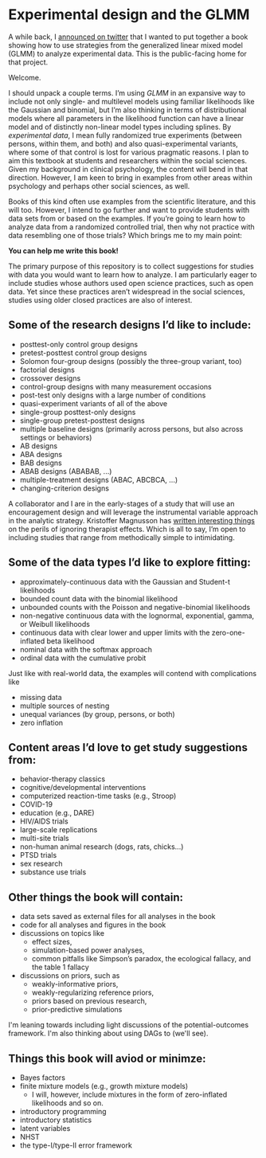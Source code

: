 # Experimental design and the GLMM

A while back, I [announced on twitter](https://twitter.com/SolomonKurz/status/1464274116341641228) that I wanted to put together a book showing how to use strategies from the generalized linear mixed model (GLMM) to analyze experimental data. This is the public-facing home for that project.

Welcome.

I should unpack a couple terms. I’m using *GLMM* in an expansive way to include not only single- and multilevel models using familiar likelihoods like the Gaussian and binomial, but I’m also thinking in terms of distributional models where all parameters in the likelihood function can have a linear model and of distinctly non-linear model types including splines. By *experimental data*, I mean fully randomized true experiments (between persons, within them, and both) and also quasi-experimental variants, where some of that control is lost for various pragmatic reasons. I plan to aim this textbook at students and researchers within the social sciences. Given my background in clinical psychology, the content will bend in that direction. However, I am keen to bring in examples from other areas within psychology and perhaps other social sciences, as well.

Books of this kind often use examples from the scientific literature, and this will too. However, I intend to go further and want to provide students with data sets from or based on the examples. If you’re going to learn how to analyze data from a randomized controlled trial, then why not practice with data resembling one of those trials? Which brings me to my main point:

**You can help me write this book!**

The primary purpose of this repository is to collect suggestions for studies with data you would want to learn how to analyze. I am particularly eager to include studies whose authors used open science practices, such as open data. Yet since these practices aren’t widespread in the social sciences, studies using older closed practices are also of interest.

## Some of the research designs I’d like to include:

* posttest-only control group designs
* pretest-posttest control group designs
* Solomon four-group designs (possibly the three-group variant, too)
* factorial designs
* crossover designs
* control-group designs with many measurement occasions
* post-test only designs with a large number of conditions
* quasi-experiment variants of all of the above
* single-group posttest-only designs
* single-group pretest-posttest designs
* multiple baseline designs (primarily across persons, but also across settings or behaviors)
* AB designs
* ABA designs
* BAB designs
* ABAB designs (ABABAB, ...)
* multiple-treatment designs (ABAC, ABCBCA, ...)
* changing-criterion designs

A collaborator and I are in the early-stages of a study that will use an encouragement design and will leverage the instrumental variable approach in the analytic strategy. Kristoffer Magnusson has [written interesting things](https://rpsychologist.com/therapists-effects-longitudinal) on the perils of ignoring therapist effects. Which is all to say, I’m open to including studies that range from methodically simple to intimidating.

## Some of the data types I’d like to explore fitting:

* approximately-continuous data with the Gaussian and Student-t likelihoods
* bounded count data with the binomial likelihood
* unbounded counts with the Poisson and negative-binomial likelihoods
* non-negative continuous data with the lognormal, exponential, gamma, or Weibull likelihoods
* continuous data with clear lower and upper limits with the zero-one-inflated beta likelihood
* nominal data with the softmax approach
* ordinal data with the cumulative probit

Just like with real-world data, the examples will contend with complications like
* missing data
* multiple sources of nesting
* unequal variances (by group, persons, or both)
* zero inflation

## Content areas I’d love to get study suggestions from:

* behavior-therapy classics
* cognitive/developmental interventions
* computerized reaction-time tasks (e.g., Stroop)
* COVID-19
* education (e.g., DARE)
* HIV/AIDS trials
* large-scale replications
* multi-site trials
* non-human animal research (dogs, rats, chicks...)
* PTSD trials
* sex research
* substance use trials

## Other things the book will contain:

* data sets saved as external files for all analyses in the book
* code for all analyses and figures in the book
* discussions on topics like 
  - effect sizes,
  - simulation-based power analyses, 
  - common pitfalls like Simpson’s paradox, the ecological fallacy, and the table 1 fallacy
* discussions on priors, such as 
  - weakly-informative priors, 
  - weakly-regularizing reference priors, 
  - priors based on previous research, 
  - prior-predictive simulations

I'm leaning towards including light discussions of the potential-outcomes framework. I'm also thinking about using DAGs to (we'll see).

## Things this book will aviod or minimze:

* Bayes factors
* finite mixture models (e.g., growth mixture models)
  - I will, however, include mixtures in the form of zero-inflated likelihoods and so on.
* introductory programming
* introductory statistics
* latent variables
* NHST
* the type-I/type-II error framework


